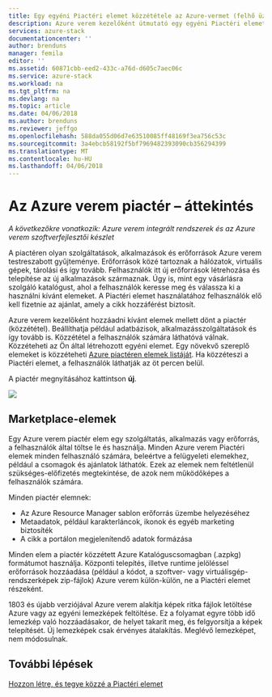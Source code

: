 ```yaml
---
title: Egy egyéni Piactéri elemet közzététele az Azure-vermet (felhő üzemeltetője) |} Microsoft Docs
description: Azure verem kezelőként útmutató egy egyéni Piactéri elemet közzététele az Azure-készletben.
services: azure-stack
documentationcenter: ''
author: brenduns
manager: femila
editor: ''
ms.assetid: 60871cbb-eed2-433c-a76d-d605c7aec06c
ms.service: azure-stack
ms.workload: na
ms.tgt_pltfrm: na
ms.devlang: na
ms.topic: article
ms.date: 04/06/2018
ms.author: brenduns
ms.reviewer: jeffgo
ms.openlocfilehash: 588da055d06d7e63510085ff48169f3ea756c53c
ms.sourcegitcommit: 3a4ebcb58192f5bf7969482393090cb356294399
ms.translationtype: MT
ms.contentlocale: hu-HU
ms.lasthandoff: 04/06/2018
---
```

# <a name="the-azure-stack-marketplace-overview"></a>Az Azure verem piactér – áttekintés

*A következőkre vonatkozik: Azure verem integrált rendszerek és az Azure verem szoftverfejlesztői készlet*

A piactéren olyan szolgáltatások, alkalmazások és erőforrások Azure verem testreszabott gyűjteménye. Erőforrások közé tartoznak a hálózatok, virtuális gépek, tárolási és így tovább. Felhasználók itt új erőforrások létrehozása és telepítése az új alkalmazások származnak. Úgy is, mint egy vásárlásra szolgáló katalógust, ahol a felhasználók keresse meg és válassza ki a használni kívánt elemeket. A Piactéri elemet használatához felhasználók elő kell fizetnie az ajánlat, amely a cikk hozzáférést biztosít.

Azure verem kezelőként hozzáadni kívánt elemek mellett dönt a piactér (közzététel). Beállíthatja például adatbázisok, alkalmazásszolgáltatások és így tovább is. Közzététel a felhasználók számára láthatóvá válnak. Közzéteheti az Ön által létrehozott egyéni elemet. Egy növekvő szereplő elemeket is közzéteheti [Azure piactéren elemek listáját](azure-stack-marketplace-azure-items.md). Ha közzéteszi a Piactéri elemet, a felhasználók láthatják az öt percen belül.

A piactér megnyitásához kattintson **új**.

![](media/azure-stack-publish-custom-marketplace-item/image1.png)

## <a name="marketplace-items"></a>Marketplace-elemek
Egy Azure verem piactér elem egy szolgáltatás, alkalmazás vagy erőforrás, a felhasználók által töltse le és használja. Minden Azure verem Piactéri elemek minden felhasználó számára, beleértve a felügyeleti elemekhez, például a csomagok és ajánlatok láthatók. Ezek az elemek nem feltétlenül szükséges-előfizetés megtekintése, de azok nem működőképes a felhasználók számára.

Minden piactér elemnek:

* Az Azure Resource Manager sablon erőforrás üzembe helyezéséhez
* Metaadatok, például karakterláncok, ikonok és egyéb marketing biztosíték
* A cikk a portálon megjelenítendő adatok formázása

Minden elem a piactér közzétett Azure Katalóguscsomagban (.azpkg) formátumot használja. Központi telepítés, illetve runtime jelöléssel erőforrások hozzáadása (például a kódot, a szoftver- vagy virtuálisgép-rendszerképek zip-fájlok) Azure verem külön-külön, ne a Piactéri elemet részeként. 

1803 és újabb verziójával Azure verem alakítja képek ritka fájlok letöltése Azure vagy az egyéni lemezképek feltöltése. Ez a folyamat egyre több idő lemezkép való hozzáadásakor, de helyet takarít meg, és felgyorsítja a képek telepítését. Új lemezképek csak érvényes átalakítás.  Meglévő lemezképet, nem módosulnak. 

## <a name="next-steps"></a>További lépések
[Hozzon létre, és tegye közzé a Piactéri elemet](azure-stack-create-and-publish-marketplace-item.md)

